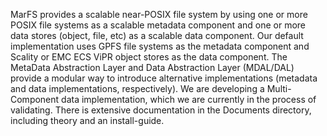 MarFS provides a scalable near-POSIX file system by using one or more POSIX file systems as a scalable metadata component and one or more data stores (object, file, etc) as a scalable data component. Our default implementation uses GPFS file systems as the metadata component and Scality or EMC ECS ViPR object stores as the data component.  The MetaData Abstraction Layer and Data Abstraction Layer (MDAL/DAL) provide a modular way to introduce alternative implementations (metadata and data implementations, respectively).  We are developing a Multi-Component data implementation, which we are currently in the process of validating.
There is extensive documentation in the Documents directory, including theory and an install-guide.
